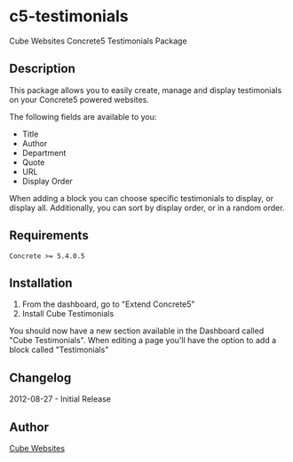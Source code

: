 c5-testimonials
===============

Cube Websites Concrete5 Testimonials Package

## Description

This package allows you to easily create, manage and display testimonials on your Concrete5 powered websites.

The following fields are available to you:

* Title
* Author
* Department
* Quote
* URL
* Display Order

When adding a block you can choose specific testimonials to display, or display all.  Additionally, you can sort by display order, or in a random order.

## Requirements

    Concrete >= 5.4.0.5

## Installation

1. From the dashboard, go to "Extend Concrete5"
2. Install Cube Testimonials

You should now have a new section available in the Dashboard called "Cube Testimonials".  When editing a page you'll have the option to add a block called "Testimonials"

## Changelog

2012-08-27 - Initial Release

## Author

[Cube Websites](http://cubewebsites.com)